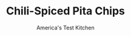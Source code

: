 ---
layout: ../../layouts/MarkdownPostLayout.astro
title: Chili-Spiced Pita Chips
author: America's Test Kitchen
pubDate: 2023-03-15
description: "Our DIY pita chips require just a few minutes of work for a big payoff."
image_url: https://res.cloudinary.com/hksqkdlah/image/upload/ar_1:1,c_fill,dpr_2.0,f_auto,fl_lossy.progressive.strip_profile,g_faces:auto,q_auto:low,w_344/20883_sfs-5easyflavorpitachips-chili-2
tags: ["Breads"]
calories: 1472
protein: 2
carbohydrates: 13
fats: 
fiber: 2
ingredients: ["4 (8-inch), pita breads","1 tablespoon, chili powder","1 teaspoon, kosher salt","1/2 teaspoon, garlic powder","Pinch , cayenne pepper","1/2 cup, extra-virgin olive oil"]
serves: 8
time: "35 minutes, plus 20 minutes cooling"
instructions: ["Adjust oven racks to upper-middle and lower-middle positions and heat oven to 350 degrees. Using kitchen shears, cut around perimeter of each pita and separate into 2 thin rounds. Combine chili powder, salt, garlic powder, and cayenne in bowl.","Working with 1 round at a time, brush cut side generously with oil and sprinkle with spice mixture. Stack rounds on top of one another, cut side up, as you go. Using chef’s knife, cut pita stack into 8 wedges. Spread wedges, cut side up and in single layer, on 2 rimmed baking sheets. Bake until wedges are golden brown and crisp, about 15 minutes, rotating and switching sheets halfway through baking. Let cool before serving."]
nutrition: ["61 mg Potassium","45 mg Phosphorus","7 mg Calcium","17 mg Magnesium","131 mg Sodium","14 g Fat","9 g Monounsaturated","1 g Polyunsaturated","1 g Saturated","2 g Fiber","8 µg Folate (food)","9 µg Vitamin K","7 g Water","13 g Carbs","8 µg Folate equivalent (total)","2 g Protein","2 mg Vitamin E","15 µg Vitamin A","184 kcal Energy","1472 calories"]
notes: "Use whole-wheat pita bread, if you like. You can also substitute vegetable oil for the olive oil."
---